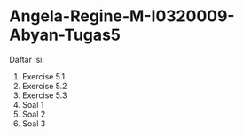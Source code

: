 # Angela-Regine-M-I0320009-Abyan-Tugas5

Daftar Isi:
1. Exercise 5.1
2. Exercise 5.2
3. Exercise 5.3
4. Soal 1
5. Soal 2
6. Soal 3